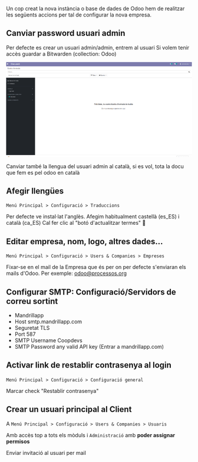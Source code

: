 Un cop creat la nova instància o base de dades de Odoo hem de realitzar les següents accions per tal de configurar la nova empresa. 

## Canviar password usuari admin
Per defecte es crear un usuari admin/admin, entrem al usuari 
Si volem tenir accès guardar a Bitwarden (collection: Odoo)

![Canviar pass](img/odoo-canviar-pass.gif)

Canviar també la llengua del usuari admin al català, si es vol, tota la docu que fem es pel odoo en català

## Afegir llengües
`Menú Principal > Configuració > Traduccions`

Per defecte ve instal·lat l'anglès. Afegim habitualment castellà (es_ES) i català (ca_ES)
Cal fer clic al "botó d'actualitzar termes" 🔄

##  Editar empresa, nom, logo, altres dades...

`Menú Principal > Configuració > Users & Companies > Empreses`

Fixar-se en el mail de la Empresa que és per on per defecte s'enviaran els mails d'Odoo. Per exemple: odoo@processos.org

##  Configurar SMTP: Configuració/Servidors de correu sortint

* Mandrillapp
* Host smtp.mandrillapp.com
* Seguretat TLS
* Port 587
* SMTP Username Coopdevs
* SMTP Password any valid API key (Entrar a mandrillapp.com)

## Activar link de restablir contrasenya al login

`Menú Principal > Configuració > Configuració general`

Marcar check "Restablir contrasenya"


##  Crear un usuari principal al Client 
A `Menú Principal > Configuració > Users & Companies > Usuaris`

Amb accès top a tots els mòduls i `Administració` amb **poder assignar permisos**

Enviar invitació al usuari per mail 